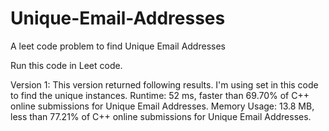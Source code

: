 # Unique-Email-Addresses
A leet code problem to find Unique Email Addresses

Run this code in Leet code.

Version 1: This version returned following results. I'm using set in this code to find the unique instances.
Runtime: 52 ms, faster than 69.70% of C++ online submissions for Unique Email Addresses.
Memory Usage: 13.8 MB, less than 77.21% of C++ online submissions for Unique Email Addresses.

